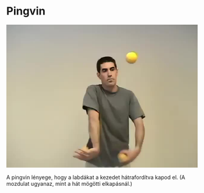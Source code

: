 # Pingvin

![penguincatches](/resources/videos/poster/penguincatches.jpg)

A pingvin lényege, hogy a labdákat a kezedet hátrafordítva kapod el. (A mozdulat ugyanaz, mint a hát mögötti elkapásnál.)


